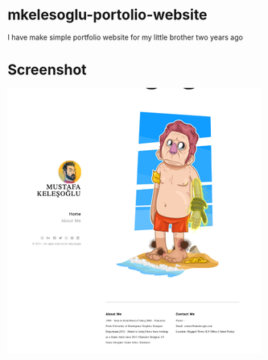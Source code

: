 # mkelesoglu-portolio-website
I have make simple portfolio website for my little brother two years ago

# Screenshot

![mkelesoglu main page](https://raw.githubusercontent.com/uretgec/mkelesoglu-portolio-website/main/screenshot/mkelesoglu-main.png)
